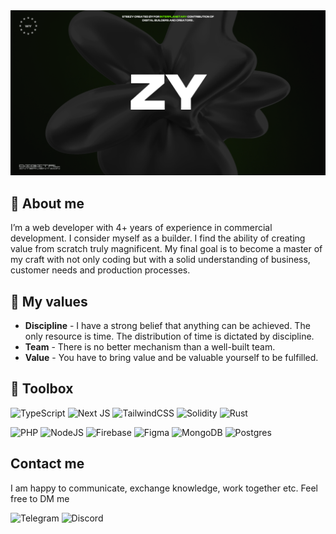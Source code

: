 <img src="./public/banner.png" />

<h2>🔮 About me</h2>
I’m a web developer with 4+ years of experience in commercial development. I consider myself as a builder. I find the ability of creating value from scratch truly magnificent. My final goal is to become a master of my craft with not only coding but with a solid understanding of business, customer needs and production processes. 

<h2>🏺 My values</h2>

- **Discipline** - I have a strong belief that anything can be achieved. The only resource is time. The distribution of time is dictated by discipline. 
- **Team** - There is no better mechanism than a well-built team.
- **Value** - You have to bring value and be valuable yourself to be fulfilled. 

<h2>🧰 Toolbox</h2>       

![TypeScript](https://img.shields.io/badge/typescript-%23007ACC.svg?style=for-the-badge&logo=typescript&logoColor=white)
![Next JS](https://img.shields.io/badge/Next-black?style=for-the-badge&logo=next.js&logoColor=white)
![TailwindCSS](https://img.shields.io/badge/tailwindcss-%2338B2AC.svg?style=for-the-badge&logo=tailwind-css&logoColor=white)
![Solidity](https://img.shields.io/badge/Solidity-%23363636.svg?style=for-the-badge&logo=solidity&logoColor=white)
![Rust](https://img.shields.io/badge/rust-%23000000.svg?style=for-the-badge&logo=rust&logoColor=white)

![PHP](https://img.shields.io/badge/php-%23777BB4.svg?style=for-the-badge&logo=php&logoColor=white)
![NodeJS](https://img.shields.io/badge/node.js-6DA55F?style=for-the-badge&logo=node.js&logoColor=white)
![Firebase](https://img.shields.io/badge/firebase-%23039BE5.svg?style=for-the-badge&logo=firebase)
![Figma](https://img.shields.io/badge/figma-%23F24E1E.svg?style=for-the-badge&logo=figma&logoColor=white)
![MongoDB](https://img.shields.io/badge/MongoDB-%234ea94b.svg?style=for-the-badge&logo=mongodb&logoColor=white)
![Postgres](https://img.shields.io/badge/postgres-%23316192.svg?style=for-the-badge&logo=postgresql&logoColor=white)


<h2>Contact me</h2>
I am happy to communicate, exchange knowledge, work together etc. Feel free to DM me
<br/>

![Telegram](https://img.shields.io/badge/Telegram-2CA5E0?style=for-the-badge&logo=telegram&logoColor=white)
![Discord](https://img.shields.io/badge/Discord-%235865F2.svg?style=for-the-badge&logo=discord&logoColor=white)

